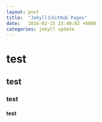 ```yaml
---
layout: post
title:  "JekyllとGitHub Pages"
date:   2016-02-15 23:40:02 +0900
categories: jekyll update
---
```



# test
## test
### test
#### test

